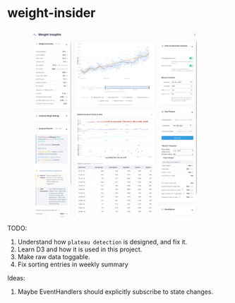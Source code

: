 # weight-insider

![screenshot](assets/visualisation.png)

TODO:
1. Understand how `plateau detection` is designed, and fix it.
2. Learn D3 and how it is used in this project.
3. Make raw data toggable.
4. Fix sorting entries in weekly summary

Ideas:
1. Maybe EventHandlers should explicitly subscribe to state changes.
